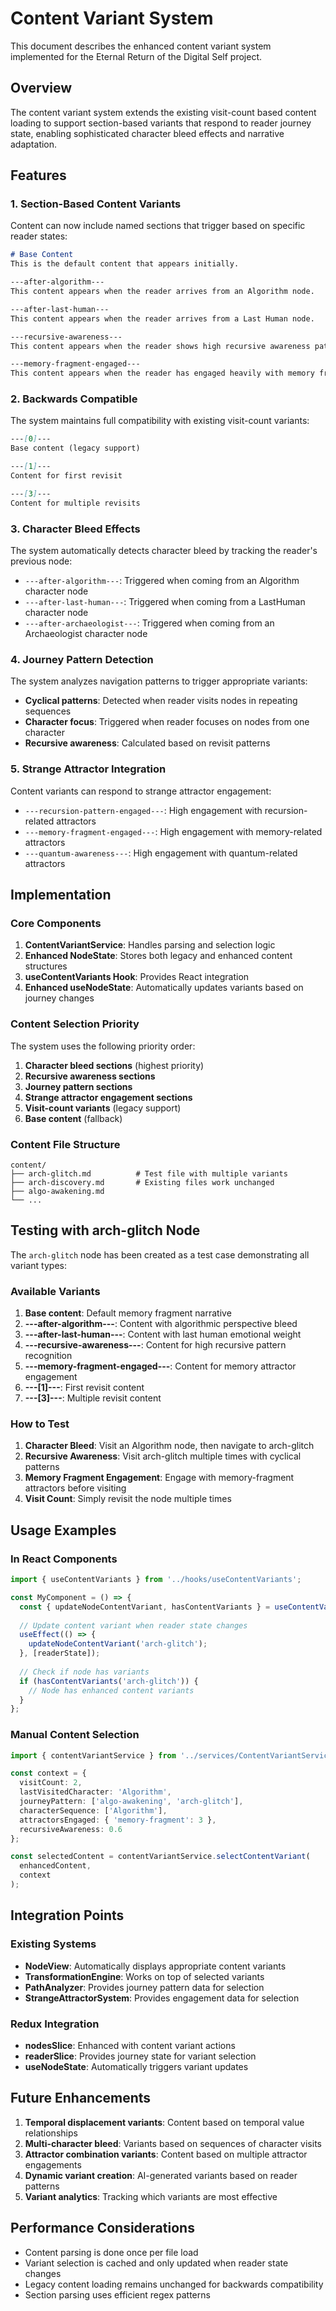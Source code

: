 # Content Variant System

This document describes the enhanced content variant system implemented for the Eternal Return of the Digital Self project.

## Overview

The content variant system extends the existing visit-count based content loading to support section-based variants that respond to reader journey state, enabling sophisticated character bleed effects and narrative adaptation.

## Features

### 1. Section-Based Content Variants

Content can now include named sections that trigger based on specific reader states:

```markdown
# Base Content
This is the default content that appears initially.

---after-algorithm---
This content appears when the reader arrives from an Algorithm node.

---after-last-human---
This content appears when the reader arrives from a Last Human node.

---recursive-awareness---
This content appears when the reader shows high recursive awareness patterns.

---memory-fragment-engaged---
This content appears when the reader has engaged heavily with memory fragment attractors.
```

### 2. Backwards Compatible

The system maintains full compatibility with existing visit-count variants:

```markdown
---[0]---
Base content (legacy support)

---[1]---
Content for first revisit

---[3]---
Content for multiple revisits
```

### 3. Character Bleed Effects

The system automatically detects character bleed by tracking the reader's previous node:

- `---after-algorithm---`: Triggered when coming from an Algorithm character node
- `---after-last-human---`: Triggered when coming from a LastHuman character node
- `---after-archaeologist---`: Triggered when coming from an Archaeologist character node

### 4. Journey Pattern Detection

The system analyzes navigation patterns to trigger appropriate variants:

- **Cyclical patterns**: Detected when reader visits nodes in repeating sequences
- **Character focus**: Triggered when reader focuses on nodes from one character
- **Recursive awareness**: Calculated based on revisit patterns

### 5. Strange Attractor Integration

Content variants can respond to strange attractor engagement:

- `---recursion-pattern-engaged---`: High engagement with recursion-related attractors
- `---memory-fragment-engaged---`: High engagement with memory-related attractors
- `---quantum-awareness---`: High engagement with quantum-related attractors

## Implementation

### Core Components

1. **ContentVariantService**: Handles parsing and selection logic
2. **Enhanced NodeState**: Stores both legacy and enhanced content structures
3. **useContentVariants Hook**: Provides React integration
4. **Enhanced useNodeState**: Automatically updates variants based on journey changes

### Content Selection Priority

The system uses the following priority order:

1. **Character bleed sections** (highest priority)
2. **Recursive awareness sections**
3. **Journey pattern sections**
4. **Strange attractor engagement sections**
5. **Visit-count variants** (legacy support)
6. **Base content** (fallback)

### Content File Structure

```
content/
├── arch-glitch.md          # Test file with multiple variants
├── arch-discovery.md       # Existing files work unchanged
├── algo-awakening.md
└── ...
```

## Testing with arch-glitch Node

The `arch-glitch` node has been created as a test case demonstrating all variant types:

### Available Variants

1. **Base content**: Default memory fragment narrative
2. **---after-algorithm---**: Content with algorithmic perspective bleed
3. **---after-last-human---**: Content with last human emotional weight
4. **---recursive-awareness---**: Content for high recursive pattern recognition
5. **---memory-fragment-engaged---**: Content for memory attractor engagement
6. **---[1]---**: First revisit content
7. **---[3]---**: Multiple revisit content

### How to Test

1. **Character Bleed**: Visit an Algorithm node, then navigate to arch-glitch
2. **Recursive Awareness**: Visit arch-glitch multiple times with cyclical patterns
3. **Memory Fragment Engagement**: Engage with memory-fragment attractors before visiting
4. **Visit Count**: Simply revisit the node multiple times

## Usage Examples

### In React Components

```typescript
import { useContentVariants } from '../hooks/useContentVariants';

const MyComponent = () => {
  const { updateNodeContentVariant, hasContentVariants } = useContentVariants();
  
  // Update content variant when reader state changes
  useEffect(() => {
    updateNodeContentVariant('arch-glitch');
  }, [readerState]);
  
  // Check if node has variants
  if (hasContentVariants('arch-glitch')) {
    // Node has enhanced content variants
  }
};
```

### Manual Content Selection

```typescript
import { contentVariantService } from '../services/ContentVariantService';

const context = {
  visitCount: 2,
  lastVisitedCharacter: 'Algorithm',
  journeyPattern: ['algo-awakening', 'arch-glitch'],
  characterSequence: ['Algorithm'],
  attractorsEngaged: { 'memory-fragment': 3 },
  recursiveAwareness: 0.6
};

const selectedContent = contentVariantService.selectContentVariant(
  enhancedContent,
  context
);
```

## Integration Points

### Existing Systems

- **NodeView**: Automatically displays appropriate content variants
- **TransformationEngine**: Works on top of selected variants
- **PathAnalyzer**: Provides journey pattern data for selection
- **StrangeAttractorSystem**: Provides engagement data for selection

### Redux Integration

- **nodesSlice**: Enhanced with content variant actions
- **readerSlice**: Provides journey state for variant selection
- **useNodeState**: Automatically triggers variant updates

## Future Enhancements

1. **Temporal displacement variants**: Content based on temporal value relationships
2. **Multi-character bleed**: Variants based on sequences of character visits
3. **Attractor combination variants**: Content based on multiple attractor engagements
4. **Dynamic variant creation**: AI-generated variants based on reader patterns
5. **Variant analytics**: Tracking which variants are most effective

## Performance Considerations

- Content parsing is done once per file load
- Variant selection is cached and only updated when reader state changes
- Legacy content loading remains unchanged for backwards compatibility
- Section parsing uses efficient regex patterns
